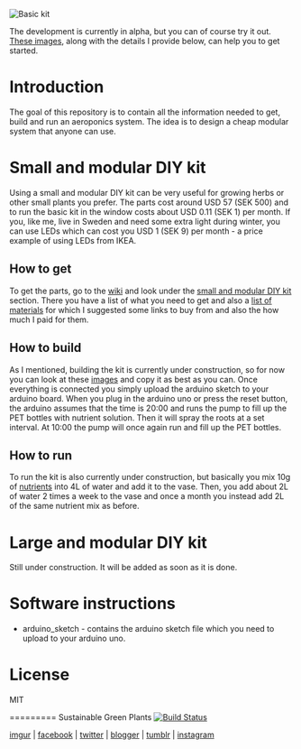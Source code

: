 ![Basic kit](docs/img/basickitexample.jpg?raw=true "Basic kit version in the window")

The development is currently in alpha, but you can of course try it out. [These images](https://www.dropbox.com/sh/nx1g1m9xj6oz451/AABnalTH5EBVytOSFOYaLh_Da?dl=0 "Images in Dropbox"), along with the details I provide below, can help you to get started.

# Introduction
The goal of this repository is to contain all the information needed to get, build and run an aeroponics system.
The idea is to design a cheap modular system that anyone can use.

# Small and modular DIY kit
Using a small and modular DIY kit can be very useful for growing herbs or other small plants you prefer.
The parts cost around USD 57 (SEK 500) and to run the basic kit in the window costs about USD 0.11 (SEK 1) per month. If you, like me, live in Sweden and need some extra light during winter, you can use LEDs which can cost you USD 1 (SEK 9) per month - a price example of using LEDs from IKEA.

## How to get
To get the parts, go to the [wiki](https://github.com/rhagman/sustainable-green-plants/wiki) and look under the [small and modular DIY kit](https://github.com/rhagman/sustainable-green-plants/wiki/Small-and-modular-DIY-kit) section. There you have a list of what you need to get and also a [list of materials](https://github.com/rhagman/sustainable-green-plants/wiki/List-of-materials) for which I suggested some links to buy from and also the how much I paid for them.

## How to build
As I mentioned, building the kit is currently under construction, so for now you can look at these [images](https://www.dropbox.com/sh/nx1g1m9xj6oz451/AABnalTH5EBVytOSFOYaLh_Da?dl=0 "Images in Dropbox") and copy it as best as you can. Once everything is connected you simply upload the arduino sketch to your arduino board. When you plug in the arduino uno or press the reset button, the arduino assumes that the time is 20:00 and runs the pump to fill up the PET bottles with nutrient solution. Then it will spray the roots at a set interval. At 10:00 the pump will once again run and fill up the PET bottles.

## How to run
To run the kit is also currently under construction, but basically you mix 10g of [nutrients](https://github.com/rhagman/sustainable-green-plants/wiki/List-of-materials) into 4L of water and add it to the vase. Then, you add about 2L of water 2 times a week to the vase and once a month you instead add 2L of the same nutrient mix as before.

# Large and modular DIY kit
Still under construction. It will be added as soon as it is done.

# Software instructions
* arduino_sketch - contains the arduino sketch file which you need to upload to your arduino uno.

# License
MIT

=========
Sustainable Green Plants [![Build Status](https://travis-ci.org/rhagman/sustainable-green-plants.svg?branch=master)](https://travis-ci.org/rhagman/sustainable-green-plants)

[imgur](https://sgplants.imgur.com/) | [facebook](https://www.facebook.com/sgplants/) | [twitter](https://twitter.com/sg_plants) | [blogger](https://sustainablegreenplants.blogspot.se) | [tumblr](https://sustainablegreenplants.tumblr.com) |  [instagram](https://www.instagram.com/sustainablegreenplants/)
